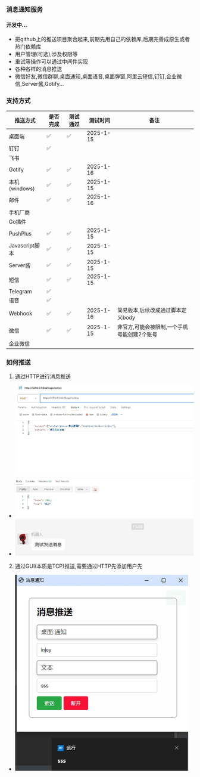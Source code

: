 ### 消息通知服务

#### 开发中...

- 把github上的推送项目聚合起来,前期先用自己的依赖库,后期完善成原生或者热门依赖库
- 用户管理(可选),涉及权限等
- 重试等操作可以通过中间件实现
- 各种各样的消息推送
- 微信好友,微信群聊,桌面通知,桌面语音,桌面弹窗,阿里云短信,钉钉,企业微信,Server酱,Gotify...

### 支持方式

| 推送方式         | 是否完成 | 测试通过 | 测试时间      | 备注                      |
|--------------|------|------|-----------|-------------------------|
| 桌面端          | ✅    | ✅    | 2025-1-15 |
| 钉钉           | ✅    |      |           |
| 飞书           |      |      |           |
| Gotify       | ✅    | ✅    | 2025-1-16 |
| 本机(windows)  | ✅    | ✅    | 2025-1-15 |
| 邮件           | ✅    | ✅    | 2025-1-16 |
| 手机厂商         |      |      |           |
| Go插件         |      |      |           |
| PushPlus     | ✅    | ✅    | 2025-1-15 |
| Javascript脚本 | ✅    | ✅    | 2025-1-15 |
| Server酱      | ✅    | ✅    | 2025-1-15 |
| 短信           | ✅    | ✅    | 2025-1-15 |
| Telegram     | ✅    |      |           |
| 语音           | ✅    |      |           |
| Webhook      | ✅    | ✅    | 2025-1-16 | 简易版本,后续改成通过脚本定义body     |
| 微信           | ✅    | ✅    | 2025-1-15 | 非官方,可能会被限制,一个手机号能创建2个账号 |
| 企业微信         |      |      |           |

### 如何推送

1. 通过HTTP进行消息推送

- ![](docs/push_by_http.png)
- ![](docs/push_by_http_result.png)

2. 通过GUI(本质是TCP)推送,需要通过HTTP先添加用户先

- ![](docs/push_by_gui.png)